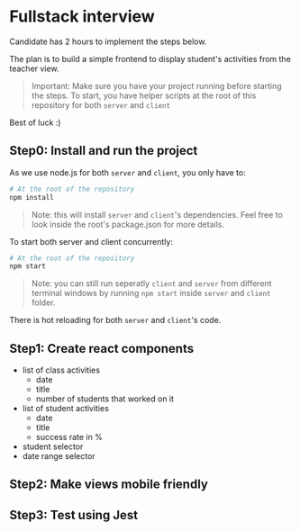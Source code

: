 # Fullstack interview

Candidate has 2 hours to implement the steps below.

The plan is to build a simple frontend to display student's activities from the teacher view.

> Important: Make sure you have your project running before starting the steps.
>  To start, you have helper scripts at the root of this repository for both `server` and `client`

Best of luck :)

## Step0: Install and run the project

As we use node.js for both `server` and `client`, you only have to:
```sh
# At the root of the repository
npm install
```

> Note: this will install `server` and `client`'s dependencies.
> Feel free to look inside the root's package.json for more details.

To start both server and client concurrently:
```sh
# At the root of the repository
npm start
```
> Note: you can still run seperatly `client` and `server` from different terminal windows
> by running `npm start` inside `server` and `client` folder.

There is hot reloading for both `server` and `client`'s code.

## Step1: Create react components

* list of class activities
  * date
  * title
  * number of students that worked on it
* list of student activities
  * date
  * title
  * success rate in %
* student selector
* date range selector

## Step2: Make views mobile friendly

## Step3: Test using Jest

